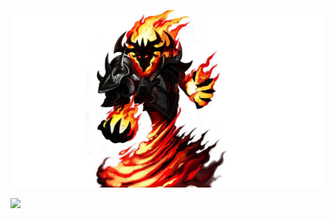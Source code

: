 <img alt="Awesome GitHub Profile Readme" src="./src=http___img.weimeifan.net_img_u_2019_09_03_3429_5obiosvldig5obiosvldig_source.jpeg&refer=http___img.weimeifan.jpeg"> </img>

<img style="margin:0 auto;" src="https://github-readme-stats.vercel.app/api?username=wyq2214368&count_private=true&show_icons=true&&bg_color=30,42b3ff,cb1597&title_color=fff&text_color=fff&icon_color=fff&&hide_title=true" />
